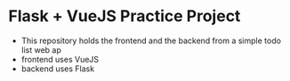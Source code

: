 # Flask + VueJS Practice Project

* This repository holds the frontend and the backend from a simple todo list web ap
* frontend uses VueJS
* backend uses Flask
